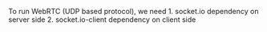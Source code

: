 To run WebRTC (UDP based protocol), we need 
    1. socket.io dependency on server side
    2. socket.io-client dependency on client side  